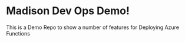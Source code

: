 # Madison Dev Ops Demo!

This is a Demo Repo to show a number of features for Deploying Azure Functions